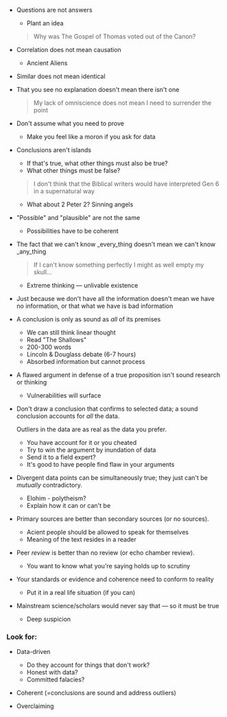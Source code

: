 ---
---

- Questions are not answers
  - Plant an idea

  > Why was The Gospel of Thomas voted out of the Canon?

- Correlation does not mean causation
  - Ancient Aliens

- Similar does not mean identical

- That you see no explanation doesn't mean there isn't one

  > My lack of omniscience does not mean I need to surrender the point

- Don't assume what you need to prove
  - Make you feel like a moron if you ask for data

- Conclusions aren't islands
  - If that's true, what other things must also be true?
  - What other things must be false?

  > I don't think that the Biblical writers would have interpreted Gen 6 in a supernatural way

  - What about 2 Peter 2? Sinning angels

- "Possible" and "plausible" are not the same
  - Possibilities have to be coherent

- The fact that we can't know _every_thing doesn't mean we can't know _any_thing

  > If I can't know something perfectly I might as well empty my skull&hellip;

  - Extreme thinking &mdash; unlivable existence

- Just because we don't have all the information doesn't mean we have no information, or that what we have is bad information

- A conclusion is only as sound as _all_ of its premises
  - We can still think linear thought
  - Read "The Shallows"
  - 200-300 words
  - Lincoln & Douglass debate (6-7 hours)
  - Absorbed information but cannot process

- A flawed argument in defense of a true proposition isn't sound research or thinking
  - Vulnerabilities will surface

- Don't draw a conclusion that confirms to selected data; a sound conclusion accounts for _all_ the data.

  Outliers in the data are as real as the data you prefer.

  - You have account for it or you cheated
  - Try to win the argument by inundation of data
  - Send it to a field expert?
  - It's good to have people find flaw in your arguments

- Divergent data points can be simultaneously true; they just can't be _mutually_ contradictory.
  - Elohim - polytheism?
  - Explain how it can or can't be

- Primary sources are better than secondary sources (or no sources).
  - Acient people should be allowed to speak for themselves
  - Meaning of the text resides in a reader

- Peer _review_ is better than no review (or echo chamber review).
  - You want to know what you're saying holds up to scrutiny

- Your standards or evidence and coherence need to conform to reality
  - Put it in a real life situation (if you can)

- Mainstream science/scholars would never say that &mdash; so it must be true
  - Deep suspicion

### Look for:
- Data-driven
  - Do they account for things that don't work?
  - Honest with data?
  - Committed falacies?

- Coherent (=conclusions are sound and address outliers)
- Overclaiming

